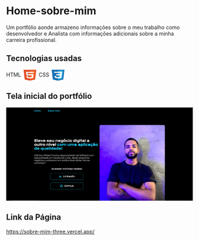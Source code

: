 # Home-sobre-mim
Um portfólio aonde armazeno informações sobre o meu trabalho como desenvolvedor e Analista com informações adicionais sobre a minha carreira profissional. 

## Tecnologias usadas 
 HTML <img align="center" alt="Mikael-HTML" height="30" width="40" src="https://raw.githubusercontent.com/devicons/devicon/master/icons/html5/html5-original.svg"> 
 CSS <img align="center" alt="Mikael-CSS" height="30" width="40" src="https://raw.githubusercontent.com/devicons/devicon/master/icons/css3/css3-original.svg"> 
 
## Tela inicial do portfólio

<img src="/img/Captura de tela sobre mim.png">

## Link da Página

https://sobre-mim-three.vercel.app/
